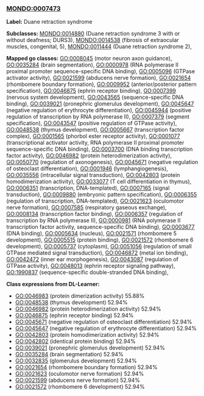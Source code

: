
### [MONDO:0007473](http://purl.obolibrary.org/obo/MONDO_0007473)
**Label:** Duane retraction syndrome

**Subclasses:** [MONDO:0014880](http://purl.obolibrary.org/obo/MONDO_0014880) (Duane retraction syndrome 3 with or without deafness; DURS3), [MONDO:0014538](http://purl.obolibrary.org/obo/MONDO_0014538) (fibrosis of extraocular muscles, congenital, 5), [MONDO:0011444](http://purl.obolibrary.org/obo/MONDO_0011444) (Duane retraction syndrome 2), 

**Mapped go classes:** [GO:0008045](http://purl.obolibrary.org/obo/GO_0008045) (motor neuron axon guidance), [GO:0035284](http://purl.obolibrary.org/obo/GO_0035284) (brain segmentation), [GO:0000978](http://purl.obolibrary.org/obo/GO_0000978) (RNA polymerase II proximal promoter sequence-specific DNA binding), [GO:0005096](http://purl.obolibrary.org/obo/GO_0005096) (GTPase activator activity), [GO:0021599](http://purl.obolibrary.org/obo/GO_0021599) (abducens nerve formation), [GO:0021654](http://purl.obolibrary.org/obo/GO_0021654) (rhombomere boundary formation), [GO:0009952](http://purl.obolibrary.org/obo/GO_0009952) (anterior/posterior pattern specification), [GO:0046875](http://purl.obolibrary.org/obo/GO_0046875) (ephrin receptor binding), [GO:0007399](http://purl.obolibrary.org/obo/GO_0007399) (nervous system development), [GO:0043565](http://purl.obolibrary.org/obo/GO_0043565) (sequence-specific DNA binding), [GO:0039021](http://purl.obolibrary.org/obo/GO_0039021) (pronephric glomerulus development), [GO:0045647](http://purl.obolibrary.org/obo/GO_0045647) (negative regulation of erythrocyte differentiation), [GO:0045944](http://purl.obolibrary.org/obo/GO_0045944) (positive regulation of transcription by RNA polymerase II), [GO:0007379](http://purl.obolibrary.org/obo/GO_0007379) (segment specification), [GO:0043547](http://purl.obolibrary.org/obo/GO_0043547) (positive regulation of GTPase activity), [GO:0048538](http://purl.obolibrary.org/obo/GO_0048538) (thymus development), [GO:0005667](http://purl.obolibrary.org/obo/GO_0005667) (transcription factor complex), [GO:0001565](http://purl.obolibrary.org/obo/GO_0001565) (phorbol ester receptor activity), [GO:0001077](http://purl.obolibrary.org/obo/GO_0001077) (transcriptional activator activity, RNA polymerase II proximal promoter sequence-specific DNA binding), [GO:0003700](http://purl.obolibrary.org/obo/GO_0003700) (DNA binding transcription factor activity), [GO:0046982](http://purl.obolibrary.org/obo/GO_0046982) (protein heterodimerization activity), [GO:0050770](http://purl.obolibrary.org/obo/GO_0050770) (regulation of axonogenesis), [GO:0045671](http://purl.obolibrary.org/obo/GO_0045671) (negative regulation of osteoclast differentiation), [GO:0001946](http://purl.obolibrary.org/obo/GO_0001946) (lymphangiogenesis), [GO:0035556](http://purl.obolibrary.org/obo/GO_0035556) (intracellular signal transduction), [GO:0042803](http://purl.obolibrary.org/obo/GO_0042803) (protein homodimerization activity), [GO:0033077](http://purl.obolibrary.org/obo/GO_0033077) (T cell differentiation in thymus), [GO:0006351](http://purl.obolibrary.org/obo/GO_0006351) (transcription, DNA-templated), [GO:0007165](http://purl.obolibrary.org/obo/GO_0007165) (signal transduction), [GO:0009880](http://purl.obolibrary.org/obo/GO_0009880) (embryonic pattern specification), [GO:0006355](http://purl.obolibrary.org/obo/GO_0006355) (regulation of transcription, DNA-templated), [GO:0021623](http://purl.obolibrary.org/obo/GO_0021623) (oculomotor nerve formation), [GO:0007585](http://purl.obolibrary.org/obo/GO_0007585) (respiratory gaseous exchange), [GO:0008134](http://purl.obolibrary.org/obo/GO_0008134) (transcription factor binding), [GO:0006357](http://purl.obolibrary.org/obo/GO_0006357) (regulation of transcription by RNA polymerase II), [GO:0000981](http://purl.obolibrary.org/obo/GO_0000981) (RNA polymerase II transcription factor activity, sequence-specific DNA binding), [GO:0003677](http://purl.obolibrary.org/obo/GO_0003677) (DNA binding), [GO:0005634](http://purl.obolibrary.org/obo/GO_0005634) (nucleus), [GO:0021571](http://purl.obolibrary.org/obo/GO_0021571) (rhombomere 5 development), [GO:0005515](http://purl.obolibrary.org/obo/GO_0005515) (protein binding), [GO:0021572](http://purl.obolibrary.org/obo/GO_0021572) (rhombomere 6 development), [GO:0005737](http://purl.obolibrary.org/obo/GO_0005737) (cytoplasm), [GO:0051056](http://purl.obolibrary.org/obo/GO_0051056) (regulation of small GTPase mediated signal transduction), [GO:0046872](http://purl.obolibrary.org/obo/GO_0046872) (metal ion binding), [GO:0042472](http://purl.obolibrary.org/obo/GO_0042472) (inner ear morphogenesis), [GO:0043087](http://purl.obolibrary.org/obo/GO_0043087) (regulation of GTPase activity), [GO:0048013](http://purl.obolibrary.org/obo/GO_0048013) (ephrin receptor signaling pathway), [GO:1990837](http://purl.obolibrary.org/obo/GO_1990837) (sequence-specific double-stranded DNA binding), 

**Class expressions from DL-Learner:**

- [GO:0046983](http://purl.obolibrary.org/obo/GO_0046983) (protein dimerization activity) 55.88%
- [GO:0048538](http://purl.obolibrary.org/obo/GO_0048538) (thymus development) 52.94%
- [GO:0046982](http://purl.obolibrary.org/obo/GO_0046982) (protein heterodimerization activity) 52.94%
- [GO:0046875](http://purl.obolibrary.org/obo/GO_0046875) (ephrin receptor binding) 52.94%
- [GO:0045671](http://purl.obolibrary.org/obo/GO_0045671) (negative regulation of osteoclast differentiation) 52.94%
- [GO:0045647](http://purl.obolibrary.org/obo/GO_0045647) (negative regulation of erythrocyte differentiation) 52.94%
- [GO:0042803](http://purl.obolibrary.org/obo/GO_0042803) (protein homodimerization activity) 52.94%
- [GO:0042802](http://purl.obolibrary.org/obo/GO_0042802) (identical protein binding) 52.94%
- [GO:0039021](http://purl.obolibrary.org/obo/GO_0039021) (pronephric glomerulus development) 52.94%
- [GO:0035284](http://purl.obolibrary.org/obo/GO_0035284) (brain segmentation) 52.94%
- [GO:0032835](http://purl.obolibrary.org/obo/GO_0032835) (glomerulus development) 52.94%
- [GO:0021654](http://purl.obolibrary.org/obo/GO_0021654) (rhombomere boundary formation) 52.94%
- [GO:0021623](http://purl.obolibrary.org/obo/GO_0021623) (oculomotor nerve formation) 52.94%
- [GO:0021599](http://purl.obolibrary.org/obo/GO_0021599) (abducens nerve formation) 52.94%
- [GO:0021572](http://purl.obolibrary.org/obo/GO_0021572) (rhombomere 6 development) 52.94%


